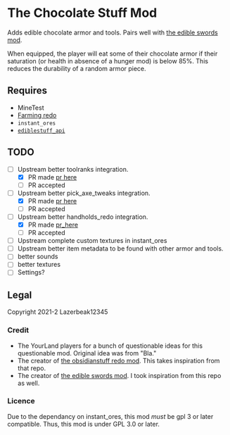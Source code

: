 # The Chocolate Stuff Mod

Adds edible chocolate armor and tools. Pairs well with
[the edible swords mod][the_edible_swords_mod].

When equipped, the player will eat some of their chocolate armor if their
saturation (or health in absence of a hunger mod) is below 85%. This reduces the
durability of a random armor piece.

[the_edible_swords_mod]: https://content.minetest.net/packages/GamingAssociation39/edible_swords/

## Requires

- MineTest <!--TODO what version?-->
- [Farming redo](https://content.minetest.net/packages/TenPlus1/farming/)
- `instant_ores`
- [`ediblestuff_api`](https://github.com/Lazerbeak12345/ediblestuff_api)

## TODO

- [ ] Upstream better toolranks integration.
  - [x] PR made [pr here](https://notabug.org/Piezo_/instant_ores/pulls/1)
  - [ ] PR accepted
- [ ] Upstream better pick_axe_tweaks integration.
  - [x] PR made [pr here](https://notabug.org/Piezo_/instant_ores/pulls/3)
  - [ ] PR accepted
- [ ] Upstream better handholds_redo integration.
  - [x] PR made [pr_here](https://notabug.org/Piezo_/instant_ores/pulls/4)
  - [ ] PR accepted
- [ ] Upstream complete custom textures in instant_ores
- [ ] Upstream better item metadata to be found with other armor and tools.
- [ ] better sounds
- [ ] better textures
- [ ] Settings?

## Legal

Copyright 2021-2 Lazerbeak12345

### Credit

- The YourLand players for a bunch of questionable ideas for this questionable mod. Original idea was from "Bla."
- The creator of [the obsidianstuff redo mod](https://github.com/OgelGames/obsidianstuff). This takes inspiration from that repo.
- The creator of [the edible swords mod][the_edible_swords_mod]. I took inspiration from this repo as well.

### Licence

Due to the dependancy on instant_ores, this mod _must_ be gpl 3 or later compatible. Thus, this mod is under GPL 3.0 or later.
